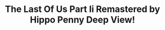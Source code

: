 ---
title: The Last Of Us Part Ii Remastered by Hippo Penny Deep View!
layout: scoredetail
permalink: /meta-score/the-last-of-us-part-ii-remastered
header:
  teaser: /assets/images/the-last-of-us-part-ii-remastered.jpg
  video:
    id: aLmssXzITQM
    provider: youtube
---